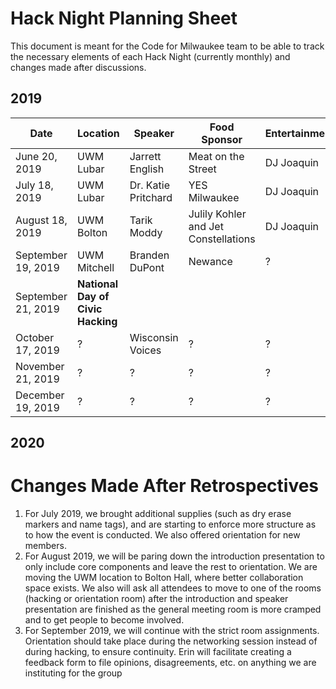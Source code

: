 # Hack Night Planning Sheet

This document is meant for the Code for Milwaukee team to be able to track the necessary elements of each Hack Night (currently monthly) and changes made after discussions.

## 2019
| Date               | Location     | Speaker             | Food Sponsor       | Entertainment
| ------------------ | ------------ | ------------------- | ------------------ | ------------
| June 20, 2019      | UWM Lubar    | Jarrett English     | Meat on the Street | DJ Joaquin
| July 18, 2019      | UWM Lubar    | Dr. Katie Pritchard | YES Milwaukee      | DJ Joaquin
| August 18, 2019    | UWM Bolton   | Tarik Moddy         | Julily Kohler and Jet Constellations  | DJ Joaquin
| September 19, 2019 | UWM Mitchell | Branden DuPont      | Newance            | ?
| September 21, 2019 | **National Day of Civic Hacking**
| October 17, 2019   | ?            | Wisconsin Voices    | ?                  | ?
| November 21, 2019  | ?            | ?                   | ?                  | ?
| December 19, 2019  | ?            | ?                   | ?                  | ?

## 2020

# Changes Made After Retrospectives

1. For July 2019, we brought additional supplies (such as dry erase markers and name tags), and are starting to enforce more structure as to how the event is conducted. We also offered orientation for new members.
2. For August 2019, we will be paring down the introduction presentation to only include core components and leave the rest to orientation. We are moving the UWM location to Bolton Hall, where better collaboration space exists. We also will ask all attendees to move to one of the rooms (hacking or orientation room) after the introduction and speaker presentation are finished as the general meeting room is more cramped and to get people to become involved.
3. For September 2019, we will continue with the strict room assignments. Orientation should take place during the networking session instead of during hacking, to ensure continuity. Erin will facilitate creating a feedback form to file opinions, disagreements, etc. on anything we are instituting for the group
